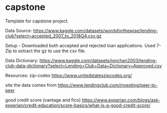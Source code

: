 # capstone
Template for capstone project.

Data Source:
https://www.kaggle.com/datasets/wordsforthewise/lending-club?select=accepted_2007_to_2018Q4.csv.gz

Setup - Downloaded both accepted and rejected loan applications. Used 7-Zip to extract the gz to use the csv file.

Data Dictionary:
https://www.kaggle.com/datasets/jonchan2003/lending-club-data-dictionary?select=Lending+Club+Data+Dictionary+Approved.csv

Resources:
zip-codes
https://www.unitedstateszipcodes.org/

site the data comes from
https://www.lendingclub.com/investing/peer-to-peer

good credit score (vantage and fico)
https://www.experian.com/blogs/ask-experian/credit-education/score-basics/what-is-a-good-credit-score/
